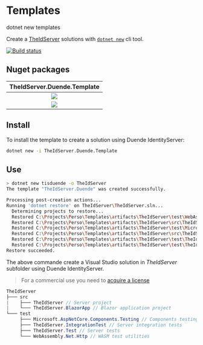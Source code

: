# Templates
dotnet new templates

Create a [TheIdServer](https://github.com/Aguafrommars/TheIdServer) solutions with [`dotnet new`](https://docs.microsoft.com/en-us/dotnet/core/tools/dotnet-new) cli tool.

[![Build status](https://ci.appveyor.com/api/projects/status/27ytaa2e2pymg129?svg=true)](https://ci.appveyor.com/project/aguacongas/templates)

Nuget packages
--------------
|TheIdServer.Duende.Template|
|:------:|
|[![][TheIdServer.Duende.Template-badge]][TheIdServer.Duende.Template-nuget]|[![][TheIdServer.IS4.Template-badge]][TheIdServer.IS4.Template-nuget]|
|[![][TheIdServer.Duende.Template-downloadbadge]][TheIdServer.Duende.Template-nuget]|

[TheIdServer.Duende.Template-badge]: https://img.shields.io/nuget/v/TheIdServer.Duende.Template.svg
[TheIdServer.Duende.Template-downloadbadge]: https://img.shields.io/nuget/dt/TheIdServer.Duende.Template.svg
[TheIdServer.Duende.Template-nuget]: https://www.nuget.org/packages/TheIdServer.Duende.Template/

## Install

To install the template to create a solution using Duende IdentityServer:
```bash
dotnet new -i TheIdServer.Duende.Template
```

## Use

```bash
> dotnet new tisduende -o TheIdServer
The template "TheIdServer.Duende" was created successfully.

Processing post-creation actions...
Running 'dotnet restore' on TheIdServer\TheIdServer.sln...
  Determining projects to restore...
  Restored C:\Projects\Perso\Templates\artifacts\TheIdServer\test\WebAssembly.Net.Http\WebAssembly.Net.Http.csproj (in 114 ms).
  Restored C:\Projects\Perso\Templates\artifacts\TheIdServer\src\TheIdServer.BlazorApp\TheIdServer.BlazorApp.csproj (in 916 ms).
  Restored C:\Projects\Perso\Templates\artifacts\TheIdServer\test\Microsoft.AspNetCore.Components.Testing\Microsoft.AspNetCore.Components.Testing.csproj (in 1.08 sec).
  Restored C:\Projects\Perso\Templates\artifacts\TheIdServer\src\TheIdServer\TheIdServer.csproj (in 2.03 sec).
  Restored C:\Projects\Perso\Templates\artifacts\TheIdServer\test\TheIdServer.Test\TheIdServer.Test.csproj (in 2.04 sec).
  Restored C:\Projects\Perso\Templates\artifacts\TheIdServer\test\TheIdServer.IntegrationTest\TheIdServer.IntegrationTest.csproj (in 2.04 sec).
Restore succeeded.
```

The above commande create a Visual Studio solution in *TheIdServer* subfolder using Duende IdentityServer. 

> For a commercial use you need to [acquire a license](https://duendesoftware.com/products/identityserver#pricing)

```cs
TheIdServer
├─── src
|    ├─── TheIdServer // Server project
|    └─── TheIdServer.BlazorApp // Blazor application project
└─── test
     ├─── Microsoft.AspNetCore.Components.Testing // Components testing utilities
     ├─── TheIdServer.IntegrationTest // Server integration tests
     ├─── TheIdServer.Test // Server tests
     └─── WebAssembly.Net.Http // WASM test utilities
```